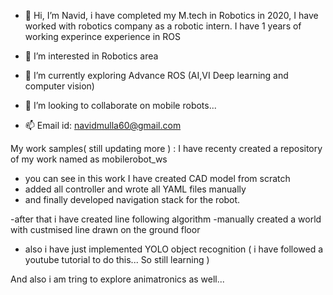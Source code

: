 - 👋 Hi, I’m Navid, i have completed my M.tech in Robotics in 2020, 
     I have worked with robotics company as a robotic intern. I have 1 years of working experince  experience in ROS  
- 👀 I’m interested in Robotics area 
- 🌱 I’m currently exploring Advance ROS (AI,VI Deep learning and computer vision)
- 💞️ I’m looking to collaborate on mobile robots... 

- 📫 Email id: navidmulla60@gmail.com

My work samples( still updating more ) :
I have recenty created a repository of my work named as mobilerobot_ws
  - you can see in this work I have created CAD model from scratch
  - added all controller and wrote all YAML files manually 
  - and finally developed navigation stack for the robot.
  
  -after that i have created line following algorithm
  -manually created a world with custmised line drawn on the ground floor
  
  - also i have just implemented YOLO object recognition ( i have followed a youtube tutorial to do this... So still learning )

And also i am tring to explore animatronics as well...


<!---
navidmulla60/navidmulla60 is a ✨ special ✨ repository because its `README.md` (this file) appears on your GitHub profile.
You can click the Preview link to take a look at your changes.
--->
